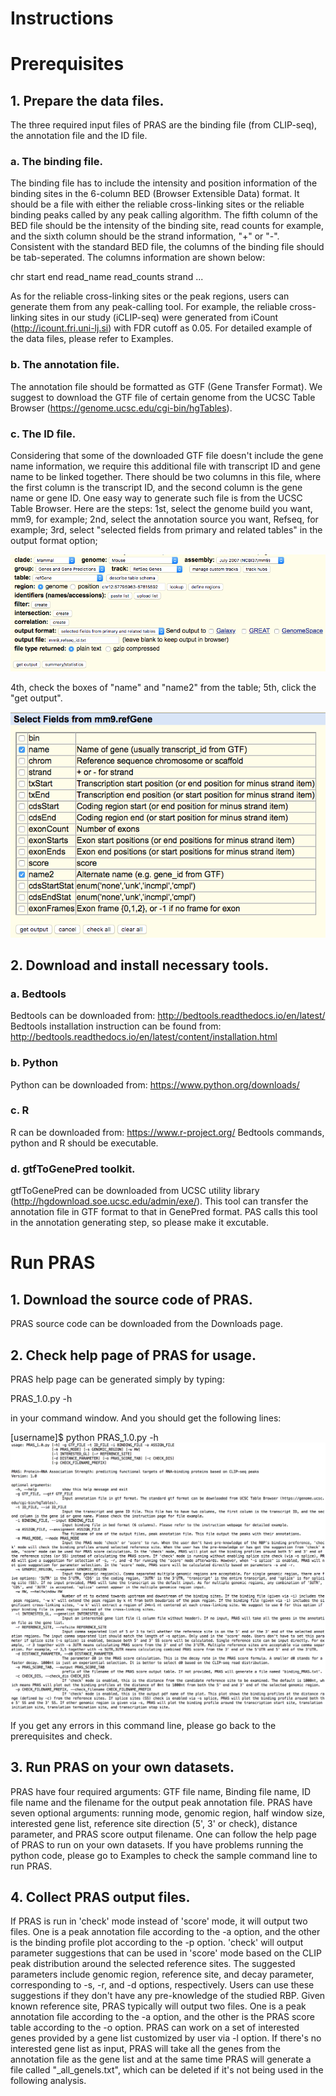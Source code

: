 # Instructions
# Prerequisites
## 1. Prepare the data files.
The three required input files of PRAS are the binding file (from CLIP-seq), the annotation file and the ID file.
### a. The binding file.
The binding file has to include the intensity and position information of the binding sites in the 6-column BED (Browser Extensible Data) format. It should be a file with either the reliable cross-linking sites or the reliable binding peaks called by any peak calling algorithm. The fifth column of the BED file should be the intensity of the binding site, read counts for example, and the sixth column should be the strand information, "+" or "-". Consistent with the standard BED file, the columns of the binding file should be tab-seperated. The columns information are shown below:

chr   start   end   read_name    read_counts   strand
...

As for the reliable cross-linking sites or the peak regions, users can generate them from any peak-calling tool. For example, the reliable cross-linking sites in our study (iCLIP-seq) were generated from iCount (http://icount.fri.uni-lj.si) with FDR cutoff as 0.05.
For detailed example of the data files, please refer to Examples.
### b. The annotation file.
The annotation file should be formatted as GTF (Gene Transfer Format). We suggest to download the GTF file of certain genome from the UCSC Table Browser (https://genome.ucsc.edu/cgi-bin/hgTables).
### c. The ID file.
Considering that some of the downloaded GTF file doesn't include the gene name information, we require this additional file with transcript ID and gene name to be linked together. There should be two columns in this file, where the first column is the transcript ID, and the second column is the gene name or gene ID.
One easy way to generate such file is from the UCSC Table Browser. Here are the steps:
1st, select the genome build you want, mm9, for example;
2nd, select the annotation source you want, Refseq, for example;
3rd, select "selected fields from primary and related tables" in the output format option;

![alt text](figures/step3.png)

4th, check the boxes of "name" and "name2" from the table;
5th, click the "get output".

![alt text](figures/step4.png)

## 2. Download and install necessary tools.
### a. Bedtools
Bedtools can be downloaded from: http://bedtools.readthedocs.io/en/latest/
Bedtools installation instruction can be found from: http://bedtools.readthedocs.io/en/latest/content/installation.html
### b. Python
Python can be downloaded from: https://www.python.org/downloads/
### c. R
R can be downloaded from: https://www.r-project.org/
Bedtools commands, python and R should be executable.
### d. gtfToGenePred toolkit.
gtfToGenePred can be downloaded from UCSC utility library (http://hgdownload.soe.ucsc.edu/admin/exe/). This tool can transfer the annotation file in GTF format to that in GenePred format. PAS calls this tool in the annotation generating step, so please make it excutable.

# Run PRAS
## 1. Download the source code of PRAS.
PRAS source code can be downloaded from the Downloads page.
## 2. Check help page of PRAS for usage.
PRAS help page can be generated simply by typing:

PRAS_1.0.py -h

in your command window. And you should get the following lines:

[username]$ python PRAS_1.0.py -h
![alt text](figures/helppage.png)

If you get any errors in this command line, please go back to the prerequisites and check.
## 3. Run PRAS on your own datasets.
PRAS have four required arguments: GTF file name, Binding file name, ID file name and the filename for the output peak annotation file.
PRAS have seven optional arguments: running mode, genomic region, half window size, interested gene list, reference site direction (5', 3' or check), distance parameter, and PRAS score output filename.
One can follow the help page of PRAS to run on your own datasets.
If you have problems running the python code, please go to Examples to check the sample command line to run PRAS.
## 4. Collect PRAS output files.
If PRAS is run in 'check' mode instead of 'score' mode, it will output two files. One is a peak annotation file according to the -a option, and the other is the binding profile plot according to the -p option. 'check' will output parameter suggestions that can be used in 'score' mode based on the CLIP peak distribution around the selected reference sites. The suggested parameters include genomic region, reference site, and decay parameter, corresponding to -s, -r, and -d options, respectively. Users can use these suggestions if they don't have any pre-knowledge of the studied RBP.
Given known reference site, PRAS typically will output two files. One is a peak annotation file according to the -a option, and the other is the PRAS score table according to the -o option.
PRAS can work on a set of interested genes provided by a gene list customized by user via -l option. If there's no interested gene list as input, PRAS will take all the genes from the annotation file as the gene list and at the same time PRAS will generate a file called "_all_genels.txt", which can be deleted if it's not being used in the following analysis.
